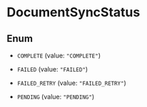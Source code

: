 

# DocumentSyncStatus

## Enum


* `COMPLETE` (value: `"COMPLETE"`)

* `FAILED` (value: `"FAILED"`)

* `FAILED_RETRY` (value: `"FAILED_RETRY"`)

* `PENDING` (value: `"PENDING"`)



